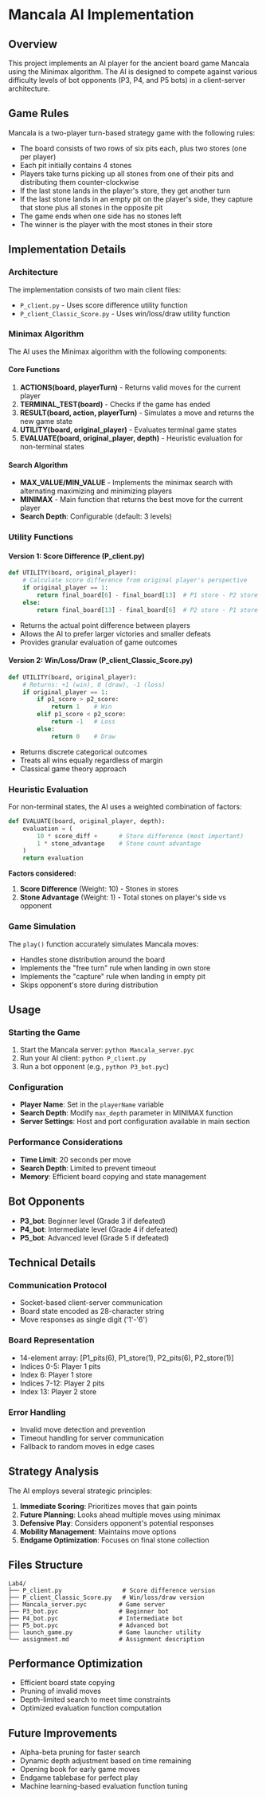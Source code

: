 # Mancala AI Implementation

## Overview
This project implements an AI player for the ancient board game Mancala using the Minimax algorithm. The AI is designed to compete against various difficulty levels of bot opponents (P3, P4, and P5 bots) in a client-server architecture.

## Game Rules
Mancala is a two-player turn-based strategy game with the following rules:
- The board consists of two rows of six pits each, plus two stores (one per player)
- Each pit initially contains 4 stones
- Players take turns picking up all stones from one of their pits and distributing them counter-clockwise
- If the last stone lands in the player's store, they get another turn
- If the last stone lands in an empty pit on the player's side, they capture that stone plus all stones in the opposite pit
- The game ends when one side has no stones left
- The winner is the player with the most stones in their store

## Implementation Details

### Architecture
The implementation consists of two main client files:
- `P_client.py` - Uses score difference utility function
- `P_client_Classic_Score.py` - Uses win/loss/draw utility function

### Minimax Algorithm
The AI uses the Minimax algorithm with the following components:

#### Core Functions
1. **ACTIONS(board, playerTurn)** - Returns valid moves for the current player
2. **TERMINAL_TEST(board)** - Checks if the game has ended
3. **RESULT(board, action, playerTurn)** - Simulates a move and returns the new game state
4. **UTILITY(board, original_player)** - Evaluates terminal game states
5. **EVALUATE(board, original_player, depth)** - Heuristic evaluation for non-terminal states

#### Search Algorithm
- **MAX_VALUE/MIN_VALUE** - Implements the minimax search with alternating maximizing and minimizing players
- **MINIMAX** - Main function that returns the best move for the current player
- **Search Depth**: Configurable (default: 3 levels)

### Utility Functions

#### Version 1: Score Difference (P_client.py)
```python
def UTILITY(board, original_player):
    # Calculate score difference from original player's perspective
    if original_player == 1:
        return final_board[6] - final_board[13]  # P1 store - P2 store
    else:
        return final_board[13] - final_board[6]  # P2 store - P1 store
```
- Returns the actual point difference between players
- Allows the AI to prefer larger victories and smaller defeats
- Provides granular evaluation of game outcomes

#### Version 2: Win/Loss/Draw (P_client_Classic_Score.py)
```python
def UTILITY(board, original_player):
    # Returns: +1 (win), 0 (draw), -1 (loss)
    if original_player == 1:
        if p1_score > p2_score:
            return 1    # Win
        elif p1_score < p2_score:
            return -1   # Loss
        else:
            return 0    # Draw
```
- Returns discrete categorical outcomes
- Treats all wins equally regardless of margin
- Classical game theory approach

### Heuristic Evaluation
For non-terminal states, the AI uses a weighted combination of factors:

```python
def EVALUATE(board, original_player, depth):
    evaluation = (
        10 * score_diff +      # Store difference (most important)
        1 * stone_advantage    # Stone count advantage  
    )
    return evaluation
```

**Factors considered:**
1. **Score Difference** (Weight: 10) - Stones in stores
2. **Stone Advantage** (Weight: 1) - Total stones on player's side vs opponent

### Game Simulation
The `play()` function accurately simulates Mancala moves:
- Handles stone distribution around the board
- Implements the "free turn" rule when landing in own store
- Implements the "capture" rule when landing in empty pit
- Skips opponent's store during distribution

## Usage

### Starting the Game
1. Start the Mancala server: `python Mancala_server.pyc`
2. Run your AI client: `python P_client.py`
3. Run a bot opponent (e.g., `python P3_bot.pyc`)

### Configuration
- **Player Name**: Set in the `playerName` variable
- **Search Depth**: Modify `max_depth` parameter in MINIMAX function
- **Server Settings**: Host and port configuration available in main section

### Performance Considerations
- **Time Limit**: 20 seconds per move
- **Search Depth**: Limited to prevent timeout
- **Memory**: Efficient board copying and state management

## Bot Opponents
- **P3_bot**: Beginner level (Grade 3 if defeated)
- **P4_bot**: Intermediate level (Grade 4 if defeated)  
- **P5_bot**: Advanced level (Grade 5 if defeated)

## Technical Details

### Communication Protocol
- Socket-based client-server communication
- Board state encoded as 28-character string
- Move responses as single digit ('1'-'6')

### Board Representation
- 14-element array: [P1_pits(6), P1_store(1), P2_pits(6), P2_store(1)]
- Indices 0-5: Player 1 pits
- Index 6: Player 1 store
- Indices 7-12: Player 2 pits
- Index 13: Player 2 store

### Error Handling
- Invalid move detection and prevention
- Timeout handling for server communication
- Fallback to random moves in edge cases

## Strategy Analysis
The AI employs several strategic principles:
1. **Immediate Scoring**: Prioritizes moves that gain points
2. **Future Planning**: Looks ahead multiple moves using minimax
3. **Defensive Play**: Considers opponent's potential responses
4. **Mobility Management**: Maintains move options
5. **Endgame Optimization**: Focuses on final stone collection

## Files Structure
```
Lab4/
├── P_client.py                 # Score difference version
├── P_client_Classic_Score.py   # Win/loss/draw version
├── Mancala_server.pyc         # Game server
├── P3_bot.pyc                 # Beginner bot
├── P4_bot.pyc                 # Intermediate bot
├── P5_bot.pyc                 # Advanced bot
├── launch_game.py             # Game launcher utility
└── assignment.md              # Assignment description
```

## Performance Optimization
- Efficient board state copying
- Pruning of invalid moves
- Depth-limited search to meet time constraints
- Optimized evaluation function computation

## Future Improvements
- Alpha-beta pruning for faster search
- Dynamic depth adjustment based on time remaining
- Opening book for early game moves
- Endgame tablebase for perfect play
- Machine learning-based evaluation function tuning
